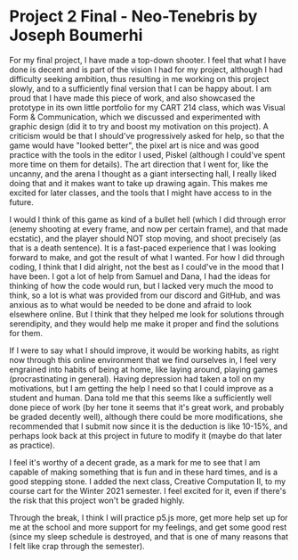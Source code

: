 # Project 2 Final - Neo-Tenebris by Joseph Boumerhi

For my final project, I have made a top-down shooter. I feel that what I have done is decent and is part of the vision I had for my project, although I had difficulty seeking ambition, thus resulting in me working on this project slowly, and to a sufficiently final version that I can be happy about. I am proud that I have made this piece of work, and also showcased the prototype in its own little portfolio for my CART 214 class, which was Visual Form & Communication, which we discussed and experimented with graphic design (did it to try and boost my motivation on this project). A criticism would be that I should've progressively asked for help, so that the game would have "looked better", the pixel art is nice and was good practice with the tools in the editor I used, Piskel (although I could've spent more time on them for details). The art direction that I went for, like the uncanny, and the arena I thought as a giant intersecting hall, I really liked doing that and it makes want to take up drawing again. This makes me excited for later classes, and the tools that I might have access to in the future.

I would I think of this game as kind of a bullet hell (which I did through error (enemy shooting at every frame, and now per certain frame), and that made ecstatic), and the player should NOT stop moving, and shoot precisely (as that is a death sentence). It is a fast-paced experience that I was looking forward to make, and got the result of what I wanted. For how I did through coding, I think that I did alright, not the best as I could've in the mood that I have been. I got a lot of help from Samuel and Dana, I had the ideas for thinking of how the code would run, but I lacked very much the mood to think, so a lot is what was provided from our discord and GitHub, and was anxious as to what would be needed to be done and afraid to look elsewhere online. But I think that they helped me look for solutions through serendipity, and they would help me make it proper and find the solutions for them.

If I were to say what I should improve, it would be working habits, as right now through this online environment that we find ourselves in, I feel very engrained into habits of being at home, like laying around, playing games (procrastinating in general). Having depression had taken a toll on my motivations, but I am getting the help I need so that I could improve as a student and human. Dana told me that this seems like a sufficiently well done piece of work (by her tone it seems that it's great work, and probably be graded decently well), although there could be more modifications, she recommended that I submit now since it is the deduction is like 10-15%, and perhaps look back at this project in future to modify it (maybe do that later as practice).

I feel it's worthy of a decent grade, as a mark for me to see that I am capable of making something that is fun and in these hard times, and is a good stepping stone. I added the next class, Creative Computation II, to my course cart for the Winter 2021 semester. I feel excited for it, even if there's the risk that this project won't be graded highly.

Through the break, I think I will practice p5.js more, get more help set up for me at the school and more support for my feelings, and get some good rest (since my sleep schedule is destroyed, and that is one of many reasons that I felt like crap through the semester).
